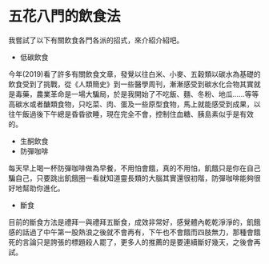 # 五花八門的飲食法

我嘗試了以下有關飲食各門各派的招式，來介紹介紹吧。

* 低碳飲食

今年(2019)看了許多有關飲食文章，發覺以往白米、小麥、五穀類以碳水為基礎的飲食受到了挑戰，從《人類簡史》到一些醫學周刊，漸漸感受到碳水化合物其實就是毒藥，農業革命是一場大騙局，於是我開始了不吃飯、麵、冬粉、地瓜......等等高碳水或者醣類食物，只吃菜、肉、蛋及一些原型食物，馬上就能感受到成果，以往午飯過後下午總是昏昏欲睡，現在完全不會，控制住血糖、胰島素似乎是有效的。

* 生酮飲食
* 防彈咖啡

每天早上喝一杯防彈咖啡做為早餐，不用怕會餓，真的不用怕，飢餓只是你在自己騙自己，只要跳出飢餓圈一看就知道靈長類的大腦其實還很初階，防彈咖啡能夠很好地幫助你進化。

* 斷食

目前的斷食方法是禮拜一與禮拜五斷食，成效非常好，感覺體內乾乾淨淨的，飢餓感的話過了中午第一股熱浪之後就不會再有，下午也不會餓而四肢無力，那種會餓死的言論只是誇張的標題殺人罷了，更多人的推薦的是要連續斷好幾天，之後會再試。
